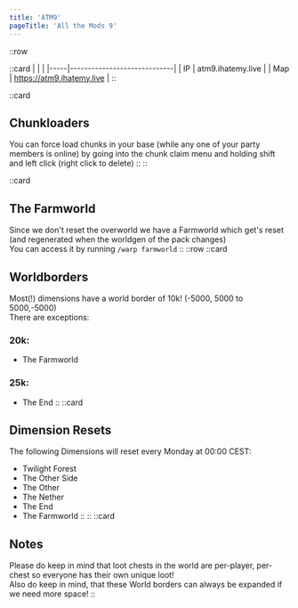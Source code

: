 ```yaml
---
title: 'ATM9'
pageTitle: 'All the Mods 9'
---
```

::row

::card
|     |                             |
|-----|-----------------------------|
| IP  |    atm9.ihatemy.live       |
| Map | <a href="https://atm9.ihatemy.live" target="_blank">https://atm9.ihatemy.live</a> |
::

::card
## Chunkloaders
You can force load chunks in your base (while any one of your party members is online) by going into the chunk claim menu and holding shift and left click (right click to delete)
::
::

::card
## The Farmworld
Since we don't reset the overworld we have a Farmworld which get's reset (and regenerated when the worldgen of the pack changes)  
You can access it by running `/warp farmworld`
::
::row
::card
## Worldborders
Most(!) dimensions have a world border of 10k! (-5000, 5000 to 5000,-5000)  
There are exceptions:
### 20k:
- The Farmworld
### 25k:
- The End
::
::card
## Dimension Resets
The following Dimensions will reset every Monday at 00:00 CEST:
- Twilight Forest
- The Other Side
- The Other
- The Nether
- The End
- The Farmworld
::
::
::card
## Notes
Please do keep in mind that loot chests in the world are per-player, per-chest so everyone has their own unique loot!  
Also do keep in mind, that these World borders can always be expanded if we need more space!
::